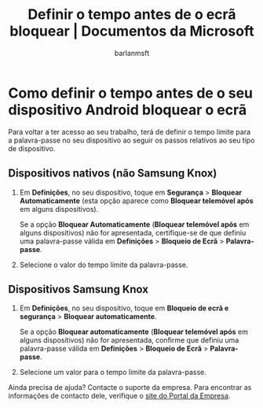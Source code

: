 ﻿---
title: "Definir o tempo antes de o ecrã bloquear | Documentos da Microsoft"
description: 
keywords: 
author: barlanmsft
ms.author: barlan
manager: angrobe
ms.date: 01/23/2017
ms.topic: article
ms.prod: 
ms.service: microsoft-intune
ms.technology: 
ms.assetid: 98034875-cd3a-4367-a8d7-c5d4a438d496
searchScope: User help
ROBOTS: 
ms.reviewer: arnab
ms.suite: ems
ms.custom: intune-enduser
ms.openlocfilehash: 13ad914f076f00d1a505510b726f84645ba22cc1
ms.sourcegitcommit: 5004b9564915712b41860df20324f39fac3dc27d
ms.translationtype: HT
ms.contentlocale: pt-PT
ms.lasthandoff: 01/03/2018
---
# <a name="how-to-set-the-amount-of-time-before-your-android-device-locks-its-screen"></a>Como definir o tempo antes de o seu dispositivo Android bloquear o ecrã

Para voltar a ter acesso ao seu trabalho, terá de definir o tempo limite para a palavra-passe no seu dispositivo ao seguir os passos relativos ao seu tipo de dispositivo.

## <a name="native-non-samsung-knox-device"></a>Dispositivos nativos (não Samsung Knox)

1.  Em **Definições**, no seu dispositivo, toque em **Segurança** &gt; **Bloquear Automaticamente** (esta opção aparece como **Bloquear telemóvel após** em alguns dispositivos).

    Se a opção **Bloquear Automaticamente** (**Bloquear telemóvel após** em alguns dispositivos) não for apresentada, certifique-se de que definiu uma palavra-passe válida em **Definições** &gt; **Bloqueio de Ecrã** &gt; **Palavra-passe**.

2.  Selecione o valor do tempo limite da palavra-passe.

## <a name="samsung-knox-device"></a>Dispositivos Samsung Knox

1.  Em **Definições**, no seu dispositivo, toque em **Bloqueio de ecrã e segurança** &gt; **Bloquear automaticamente**.

    Se a opção **Bloquear automaticamente** (**Bloquear telemóvel após** em alguns dispositivos) não for apresentada, confirme que definiu uma palavra-passe válida em **Definições** &gt; **Bloqueio de Ecrã** &gt; **Palavra-passe**.

2.  Selecione um valor para o tempo limite da palavra-passe.

Ainda precisa de ajuda? Contacte o suporte da empresa. Para encontrar as informações de contacto dele, verifique o [site do Portal da Empresa](https://portal.manage.microsoft.com#HelpDeskDialog).
